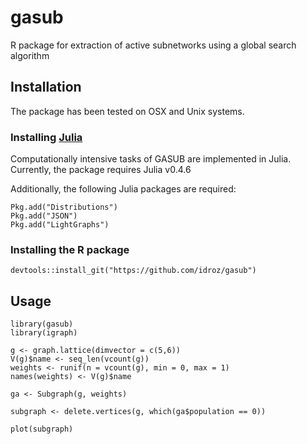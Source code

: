 # gasub
R package for extraction of active subnetworks using a global search algorithm

## Installation

The package has been tested on OSX and Unix systems.

### Installing [Julia](http://julialang.org/downloads/)
Computationally intensive tasks of GASUB are implemented in Julia. Currently, the package requires Julia v0.4.6

Additionally, the following Julia packages are required:

```
Pkg.add("Distributions")
Pkg.add("JSON")
Pkg.add("LightGraphs")
```

### Installing the R package

```
devtools::install_git("https://github.com/idroz/gasub")
```

## Usage
```
library(gasub)
library(igraph)

g <- graph.lattice(dimvector = c(5,6))
V(g)$name <- seq_len(vcount(g))
weights <- runif(n = vcount(g), min = 0, max = 1)
names(weights) <- V(g)$name

ga <- Subgraph(g, weights)

subgraph <- delete.vertices(g, which(ga$population == 0))

plot(subgraph)
```
